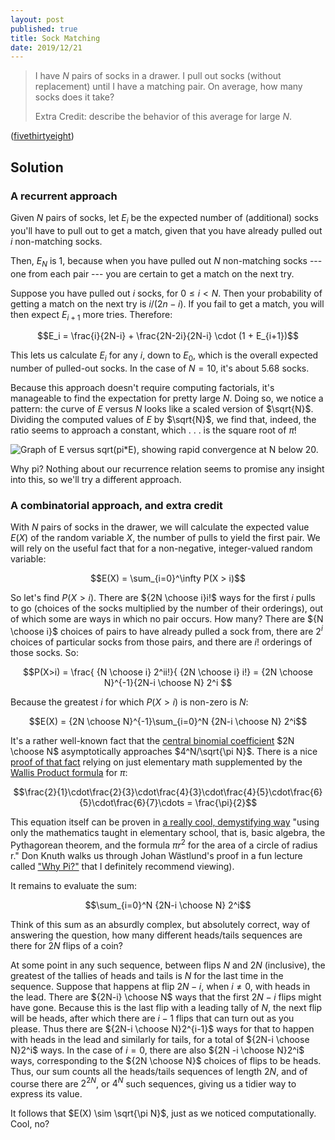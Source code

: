 ```yaml
---
layout: post
published: true
title: Sock Matching
date: 2019/12/21
---
```


>I have $N$ pairs of socks in a drawer. I pull out socks (without replacement) until I have a matching pair. On average, how many socks does it take?
>
>Extra Credit: describe the behavior of this average for large $N$.

<!--more-->

([fivethirtyeight](https://fivethirtyeight.com/features/can-you-find-a-matching-pair-of-socks/))

## Solution

### A recurrent approach

Given $N$ pairs of socks, let $E_i$ be the expected number of (additional) socks you'll have to pull out to get a match, given that you have already pulled out $i$ non-matching socks. 

Then, $E_N$ is $1$, because when you have pulled out $N$ non-matching socks --- one from each pair --- you are certain to get a match on the next try.

Suppose you have pulled out $i$ socks, for $0 \leq i < N$. Then your probability of getting a match on the next try is $i/(2n-i)$. If you fail to get a match, you will then expect $E_{i+1}$ more tries. Therefore:

$$E_i = \frac{i}{2N-i} + \frac{2N-2i}{2N-i} \cdot (1 + E_{i+1})$$

This lets us calculate $E_i$ for any $i$, down to $E_0$, which is the overall expected number of pulled-out socks. In the case of $N=10$, it's about $5.68$ socks. 

Because this approach doesn't require computing factorials, it's manageable to find the expectation for pretty large $N$. Doing so, we notice a pattern: the curve of $E$ versus $N$ looks like a scaled version of $\sqrt{N}$. Dividing the computed values of $E$ by $\sqrt{N}$, we find that, indeed, the ratio seems to approach a constant, which . . . is the square root of $\pi$! 

![Graph of E versus sqrt(pi\*E), showing rapid convergence at N below 20.](/img/SockMatching.png)

Why pi? Nothing about our recurrence relation seems to promise any insight into this, so we'll try a different approach.

### A combinatorial approach, and extra credit

With $N$ pairs of socks in the drawer, we will calculate the expected value $E(X)$ of the random variable $X$, the number of pulls to yield the first pair. We will rely on the useful fact that for a non-negative, integer-valued random variable:

$$E(X) = \sum_{i=0}^\infty P(X > i)$$

So let's find $P(X>i)$. There are ${2N \choose i}i!$ ways for the first $i$ pulls to go (choices of the socks multiplied by the number of their orderings), out of which some are ways in which no pair occurs. How many? There are ${N \choose i}$ choices of pairs to have already pulled a sock from, there are $2^i$ choices of particular socks from those pairs, and there are $i!$ orderings of those socks. So:

$$P(X>i) = \frac{ {N \choose i} 2^ii!}{ {2N \choose i} i!} = {2N \choose N}^{-1}{2N-i \choose N} 2^i $$

Because the greatest $i$ for which $P(X>i)$ is non-zero is $N$:

$$E(X) = {2N \choose N}^{-1}\sum_{i=0}^N {2N-i \choose N} 2^i$$

It's a rather well-known fact that the [central binomial coefficient](https://en.wikipedia.org/wiki/Central_binomial_coefficient) $2N \choose N$ asymptotically approaches $4^N/\sqrt{\pi N}$. There is a nice [proof of that fact](https://www.moderndescartes.com/essays/2n_choose_n/) relying on just elementary math supplemented by the [Wallis Product formula](https://en.wikipedia.org/wiki/Wallis_product) for $\pi$:

$$\frac{2}{1}\cdot\frac{2}{3}\cdot\frac{4}{3}\cdot\frac{4}{5}\cdot\frac{6}{5}\cdot\frac{6}{7}\cdots = \frac{\pi}{2}$$

This equation itself can be proven in [a really cool, demystifying way](https://www-tandfonline-com.stanford.idm.oclc.org/doi/abs/10.1080/00029890.2007.11920484) "using only the mathematics taught in elementary school, that is, basic algebra, the Pythagorean theorem, and the formula $\pi r^2$ for the area of a circle of radius r." Don Knuth walks us through Johan Wästlund's proof in a fun lecture called ["Why Pi?"](https://www.youtube.com/watch?v=cI6tt9QfRdo) that I definitely recommend viewing).

It remains to evaluate the sum:

$$\sum_{i=0}^N {2N-i \choose N} 2^i$$

Think of this sum as an absurdly complex, but absolutely correct, way of answering the question, how many different heads/tails sequences are there for $2N$ flips of a coin?

At some point in any such sequence, between flips $N$ and $2N$ (inclusive), the greatest of the tallies of heads and tails is $N$ for the last time in the sequence. Suppose that happens at flip $2N-i$, when $i \neq 0$, with heads in the lead. There are ${2N-i} \choose N$ ways that the first $2N-i$ flips might have gone. Because this is the last flip with a leading tally of $N$, the next flip will be heads, after which there are $i-1$ flips that can turn out as you please. Thus there are ${2N-i \choose N}2^{i-1}$ ways for that to happen with heads in the lead and similarly for tails, for a total of ${2N-i \choose N}2^i$ ways. In the case of $i = 0$, there are also ${2N -i \choose N}2^i$ ways, corresponding to the ${2N \choose N}$ choices of flips to be heads. Thus, our sum counts all the heads/tails sequences of length $2N$, and of course there are $2^{2N}$, or $4^N$ such sequences, giving us a tidier way to express its value.

It follows that $E(X) \sim \sqrt{\pi N}$, just as we noticed computationally. Cool, no?

<br>